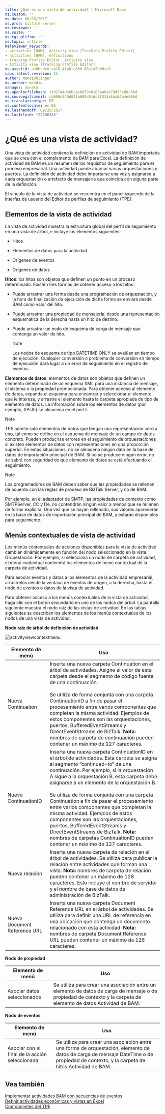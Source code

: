 ```yaml
---
title: ¿Qué es una vista de actividad? | Microsoft Docs
ms.custom: ''
ms.date: 06/08/2017
ms.prod: biztalk-server
ms.reviewer: ''
ms.suite: ''
ms.tgt_pltfrm: ''
ms.topic: article
helpviewer_keywords:
- activities [BAM], Activity view [Tracking Profile Editor]
- activities [BAM], definitions
- Tracking Profile Editor, Activity view
- Activity view [Tracking Profile Editor]
ms.assetid: ae6bcdc8-e426-4148-b83d-08a1a5e99ca3
caps.latest.revision: 21
author: MandiOhlinger
ms.author: mandia
manager: anneta
ms.openlocfilehash: 1fd27a4de6b2ac86f94b105aabe679df3c88c06d
ms.sourcegitcommit: cb908c540d8f1a692d01dc8f313e16cb4b4e696d
ms.translationtype: MT
ms.contentlocale: es-ES
ms.lasthandoff: 09/20/2017
ms.locfileid: "22290388"
---
```

# <a name="what-is-an-activity-view"></a>¿Qué es una vista de actividad?
Una vista de actividad contiene la definición de actividad de BAM importada que se crea con el complemento de BAM para Excel. La definición de actividad de BAM es un resumen de los requisitos de seguimiento para el proceso empresarial. Una actividad puede abarcar varias orquestaciones y puertos. La definición de actividad debe importarse una vez y asignarse a cada orquestación o artefacto de mensajería que coincida con alguna parte de la definición.  
  
 El vínculo de la vista de actividad se encuentra en el panel izquierdo de la interfaz de usuario del Editor de perfiles de seguimiento (TPE).  
  
## <a name="activity-view-elements"></a>Elementos de la vista de actividad  
 La vista de actividad muestra la estructura global del perfil de seguimiento en una vista de árbol, e incluye los elementos siguientes:  
  
-   Hitos  
  
-   Elementos de datos para la actividad  
  
-   Orígenes de eventos  
  
-   Orígenes de datos  
  
 **Hitos**: los hitos son objetos que definen un punto en un proceso determinado. Existen tres formas de obtener acceso a los hitos:  
  
-   Puede arrastrar una forma desde una programación de orquestación, y la hora de finalización de ejecución de dicha forma se enviará desde BAM como valor del hito.  
  
-   Puede arrastrar una propiedad de mensajería, desde una representación esquemática de la derecha hasta un hito de destino.  
  
-   Puede arrastrar un nodo de esquema de carga de mensaje que contenga un valor de hito.  
  
    > [!NOTE]
    >  Los nodos de esquema de tipo DATETIME ONLY se evalúan en tiempo de ejecución. Cualquier conversión o problema de conversión en tiempo de ejecución dará lugar a un error de seguimiento en el registro de eventos.  
  
 **Elementos de datos**: elementos de datos son objetos que definen un elemento determinado de un esquema XML para una instancia de mensaje, el sistema o la propiedad promocionada. Para obtener acceso al elemento de datos, expanda el esquema para encontrar y seleccionar el elemento que le interesa, y arrastre el elemento hasta la carpeta apropiada de tipo de elemento de datos. La información sobre los elementos de datos (por ejemplo, XPath) se almacena en el perfil.  
  
> [!NOTE]
>  TPE admite solo elementos de datos que tengan una representación cero a uno, tal como se define en el esquema de mensaje de un campo de datos concreto. Pueden producirse errores en el seguimiento de orquestaciones si existen elementos de datos con representaciones en una proporción superior. En estas situaciones, no se almacena ningún dato en la base de datos de importación principal de BAM. Si no se produce ningún error, no se sabrá con seguridad de qué elemento de datos se está efectuando el seguimiento.  
  
> [!NOTE]
>  Los programadores de BAM deben saber que las propiedades se rellenan de acuerdo con las reglas de proceso de BizTalk Server, y no de BAM.  
>   
>  Por ejemplo, en el adaptador de SMTP, las propiedades de contexto como SMTPServer, CC y De, no contendrán ningún valor a menos que se rellenen de forma explícita. Una vez que se hayan rellenado, sus valores aparecerán en la base de datos de importación principal de BAM, y estarán disponibles para seguimiento.  
  
## <a name="activity-view-context-menus"></a>Menús contextuales de vista de actividad  
 Los menús contextuales de acciones disponibles para la vista de actividad cambian dinámicamente en función del nodo seleccionado en la vista Orquestación. Por ejemplo, si selecciona un nodo de carpeta de actividad, el menú contextual contendrá los elementos de menú contextual de la carpeta de actividad.  
  
 Para asociar eventos y datos a los elementos de la actividad empresarial, arrástrelos desde la ventana de eventos de origen, a la derecha, hasta el nodo de eventos o datos de la vista de actividad.  
  
 Para obtener acceso a los menús contextuales de la vista de actividad, haga clic con el botón secundario en uno de los nodos del árbol. La pantalla siguiente muestra el nodo raíz de las vistas de actividad. En las tablas siguientes se describen los elementos de los menús contextuales de los nodos de una vista de actividad.  
  
 **Nodo raíz de árbol de definición de actividad**  
  
 ![](../core/media/activityviewcontextmenu.gif "activityviewcontextmenu")  
  
|Elemento de menú|Uso|  
|---------------|-----------|  
|Nueva Continuation|Inserta una nueva carpeta Continuation en el árbol de actividades. Asigne el valor de esta carpeta desde el segmento de código fuente de una continuación.<br /><br /> Se utiliza de forma conjunta con una carpeta ContinuationID a fin de pasar el procesamiento entre varios componentes que completan la misma actividad. Ejemplos de estos componentes son las orquestaciones, puertos, BufferedEventStreams y DirectEventStreams de BizTalk. **Nota:** nombres de carpeta de continuación pueden contener un máximo de 127 caracteres.|  
|Nuevo ContinuationID|Inserta una nueva carpeta ContinuationID en el árbol de actividades. Esta carpeta se asigna al segmento “continued-to” de una continuación. Por ejemplo, si la orquestación A sigue a la orquestación B, esta carpeta debe asignarse a un elemento de la orquestación B.<br /><br /> Se utiliza de forma conjunta con una carpeta Continuation a fin de pasar el procesamiento entre varios componentes que completan la misma actividad. Ejemplos de estos componentes son las orquestaciones, puertos, BufferedEventStreams y DirectEventStreams de BizTalk. **Nota:** nombres de carpetas ContinuationID pueden contener un máximo de 127 caracteres.|  
|Nueva relación|Inserta una nueva carpeta de relación en el árbol de actividades. Se utiliza para publicar la relación entre actividades que forman una vista. **Nota:** nombres de carpeta de relación pueden contener un máximo de 128 caracteres. Esto incluye el nombre de servidor y el nombre de base de datos de administración de BizTalk.|  
|Nueva Document Reference URL|Inserta una nueva carpeta Document Reference URL en el árbol de actividades. Se utiliza para definir una URL de referencia en una ubicación que contenga un documento relacionado con esta actividad. **Nota:** nombres de carpeta Document Reference URL pueden contener un máximo de 128 caracteres.|  
  
 **Nodo de propiedad**  
  
|Elemento de menú|Uso|  
|---------------|-----------|  
|Asociar datos seleccionados|Se utiliza para crear una asociación entre un elemento de datos de carga de mensaje o de propiedad de contexto y la carpeta de elemento de datos Actividad de BAM.|  
  
 **Nodo de eventos**  
  
|Elemento de menú|Uso|  
|---------------|-----------|  
|Asociar con el final de la acción seleccionada|Se utiliza para crear una asociación entre una forma de orquestación, elemento de datos de carga de mensaje DateTime o de propiedad de contexto, y la carpeta de hitos Actividad de BAM.|  
  
## <a name="see-also"></a>Vea también  
 [Implementar actividades BAM con secuencias de eventos](../core/implementing-bam-activities-with-event-streams.md)   
 [Definir actividades económicas y vistas en Excel](../core/defining-business-activities-and-views-in-excel.md)   
 [Componentes del TPE](../core/components-of-the-tpe.md)